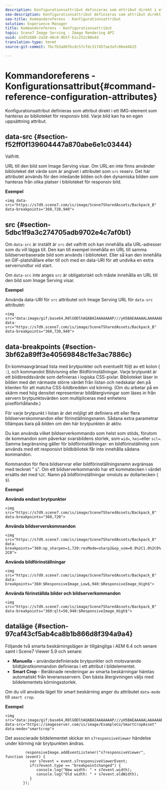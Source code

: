 ```yaml
---
description: Konfigurationsattribut definieras som attribut direkt i ett IMG-element som hanteras av biblioteket för responsiv bild. Varje bild kan ha en egen uppsättning attribut.
seo-description: Konfigurationsattribut definieras som attribut direkt i ett IMG-element som hanteras av biblioteket för responsiv bild. Varje bild kan ha en egen uppsättning attribut.
seo-title: Kommandoreferens - Konfigurationsattribut
solution: Experience Manager
title: Kommandoreferens - Konfigurationsattribut
topic: Scene7 Image Serving - Image Rendering API
uuid: a3d52680-2a28-40c8-9b5f-b1c252c88e4d
translation-type: tm+mt
source-git-commit: 7bc7b3a86fbcdc57cfdc31745fae3afc06e44b15

---
```



# Kommandoreferens - Konfigurationsattribut{#command-reference-configuration-attributes}

Konfigurationsattribut definieras som attribut direkt i ett IMG-element som hanteras av biblioteket för responsiv bild. Varje bild kan ha en egen uppsättning attribut.

## data-src {#section-f52ff0f139604447a870abe6e1c03444}

Valfritt.

URL till den bild som Image Serving visar. Om URL:en inte finns använder biblioteket det värde som är angivet i attributet som `src` reserv. Det här attributet används för den inledande bilden och den dynamiska bilden som hanteras från olika platser i biblioteket för responsiv bild.

**Exempel**

```
<img data-src="https://s7d9.scene7.com/is/image/Scene7SharedAssets/Backpack_B" data-breakpoints="360,720,940">
```

## src {#section-5dbc1f9a3c274705adb9702e4c7af0b1}

Om `data-src` är inställt är `src` det valfritt och kan innehålla alla URL-adresser som du vill lägga till. Den kan till exempel innehålla en URL till samma bildserverbaserade bild som används i biblioteket. Eller så kan den innehålla en GIF-platshållare eller till och med en data-URI för att undvika en extra serverrundtur vid start.

Om `data-src` inte anges `src` är obligatoriskt och måste innehålla en URL till den bild som Image Serving visar.

**Exempel**

Använda data-URI för `src` attributet och Image Serving URL för `data-src` attributet:

```
<img src="data:image/gif;base64,R0lGODlhAQABAIAAAAAAAP///yH5BAEAAAAALAAAAAABAAEAAAIBRAA7" data-src="https://s7d9.scene7.com/is/image/Scene7SharedAssets/Backpack_B" data-breakpoints="360,720,940">
```

## data-breakpoints {#section-3bf62a89ff3e40569848c1fe3ac7886c}

En kommaavgränsad lista med brytpunkter och eventuellt följt av ett kolon ( `:`), och kommandot Bildvisning eller Bildförinställningar. Varje brytpunkt är ett bildbreddsvärde som definieras i logiska CSS-pixlar. Biblioteket läser in bilden med det närmaste större värdet från listan och nedskalar den på klienten för att matcha CSS-bildbredden vid körning. (Om du arbetar på en skärm med hög densitet representerar bildåtergivningar som läses in från servern brytpunktsvärden som multipliceras med enhetens pixelförhållande.)

För varje brytpunkt i listan är det möjligt att definiera ett eller flera bildserverskommandon eller förinställningsnamn. Sådana extra parametrar tillämpas bara på bilden om den här brytpunkten är aktiv.

Du kan använda vilket bildserverkommando som helst som stöds, förutom de kommandon som påverkar svarsbildens storlek, som `wid=`, `hei=`eller `scl=`. Samma begränsning gäller för bildförinställningar: en bildförinställning som används med ett responsivt bildbibliotek får inte innehålla sådana kommandon.

Kommandon för flera bildservrar eller bildförinställningsnamn avgränsas med tecknet &quot; `&`&quot;. Om ett bildserverkommando har ett kommatecken i värdet ersätts det med `%2C`. Namn på bildförinställningar omsluts av dollartecken ( `$`).

**Exempel**

**Använda endast brytpunkter**

`<img src="https://s7d9.scene7.com/is/image/Scene7SharedAssets/Backpack_B" data-breakpoints="360,720">`

**Använda bildserverskommandon**

`<img src="https://s7d9.scene7.com/is/image/Scene7SharedAssets/Backpack_B" data-breakpoints="360:op_sharpen=1,720:resMode=sharp2&op_usm=0.9%2C1.0%2C8%2C0">`

**Använda bildförinställningar**

`<img src="https://s7d9.scene7.com/is/image/Scene7SharedAssets/Backpack_B" data-breakpoints="360:$ResponsiveImage_Low$,940:$ResponsiveImage_High$">`

**Använda förinställda bilder och bildserverkommandon**

`<img src="https://s7d9.scene7.com/is/image/Scene7SharedAssets/Backpack_B" data-breakpoints="360:qlt=50,940:$ResponsiveImage_High$">`

## dataläge {#section-97caf43cf5ab4ca8b1b866d8f394a9a4}

Följande två smarta beskärningslägen är tillgängliga i AEM 6.4 och senare samt i Scene7 Viewer 5.9 och senare:

* **Manuella** - användardefinierade brytpunkter och motsvarande bildtjänstkommandon definieras i ett attribut i bildelementet.
* **Smart Crop** - Beräknade renderingar av smarta beskärningar hämtas automatiskt från leveransservern. Den bästa återgivningen väljs med bildelementets körningsstorlek.

Om du vill använda läget för smart beskärning anger du attributet `data-mode` till `smart crop`.

**Exempel**

```
<img 
src="data:image/gif;base64,R0lGODlhAQABAIAAAAAAAP///yH5BAEAAAAALAAAAAABAAEAAAIBRAA7" 
data-src="https://imageserver.com/is/image/ExampleCo/SmartCropAsset" 
data-mode="smartcrop">
```

Det associerade bildelementet skickar en `s7responsiveViewer` händelse under körning när brytpunkten ändras.

```
         responsiveImage.addEventListener("s7responsiveViewer", function (event) { 
           var s7event = event.s7responsiveViewerEvent; 
           if(s7event.type == "breakpointchanged") { 
              console.log("New width: " + s7event.width); 
              console.log("Old width: " + s7event.oldWidth); 
           } 
        });
```

